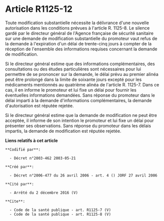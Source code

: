 # Article R1125-12

Toute modification substantielle nécessite la délivrance d'une nouvelle autorisation dans les conditions prévues à l'article
R. 1125-8. Le silence gardé par le directeur général de l'Agence française de sécurité sanitaire sur une demande de
modification substantielle du promoteur vaut refus de la demande à l'expiration d'un délai de trente-cinq jours à compter de
la réception de l'ensemble des informations requises concernant la demande de modification. 

Si le directeur général estime que des informations complémentaires, des consultations ou des études particulières sont
nécessaires pour lui permettre de se prononcer sur la demande, le délai prévu au premier alinéa peut être prolongé dans la
limite de soixante jours excepté pour les médicaments mentionnés au quatrième alinéa de l'article R. 1125-7. Dans ce cas, il
en informe le promoteur et lui fixe un délai pour fournir les éventuelles informations demandées. Sans réponse du promoteur
dans le délai imparti à la demande d'informations complémentaires, la demande d'autorisation est réputée rejetée. 

Si le directeur général estime que la demande de modification ne peut être acceptée, il informe de son intention le promoteur
et lui fixe un délai pour présenter ses observations. Sans réponse du promoteur dans les délais impartis, la demande de
modification est réputée rejetée.

**Liens relatifs à cet article**

	**Codifié par**:

	  - Décret n°2003-462 2003-05-21

	**Créé par**:

	  - Décret n°2006-477 du 26 avril 2006 - art. 4 () JORF 27 avril 2006

	**Cité par**:

	  - Arrêté du 2 décembre 2016 (V)

	**Cite**:

	  - Code de la santé publique - art. R1125-7 (V)
	  - Code de la santé publique - art. R1125-8 (V)
